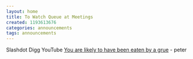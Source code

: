 ```yaml
---
layout: home
title: To Watch Queue at Meetings
created: 1193613676
categories: announcements
tags: announcements
---
```

Slashdot Digg YouTube [You are likely to have been eaten by a grue](http://www.youtube.com/v/4nigRT2KmCE) - peter
